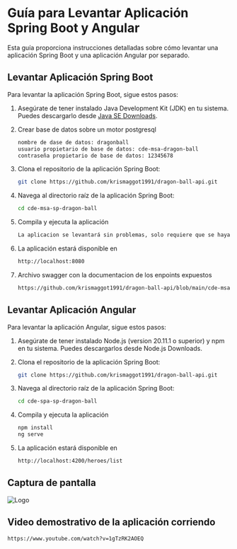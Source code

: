 # Guía para Levantar Aplicación Spring Boot y Angular

Esta guía proporciona instrucciones detalladas sobre cómo levantar una aplicación Spring Boot y una aplicación Angular por separado.

## Levantar Aplicación Spring Boot

Para levantar la aplicación Spring Boot, sigue estos pasos:

1. Asegúrate de tener instalado Java Development Kit (JDK) en tu sistema. Puedes descargarlo desde [Java SE Downloads](https://www.oracle.com/java/technologies/javase-jdk11-downloads.html).

2. Crear base de datos sobre un motor postgresql

   ```bash
   nombre de dase de datos: dragonball
   usuario propietario de base de datos: cde-msa-dragon-ball
   contraseña propietario de base de datos: 12345678

3. Clona el repositorio de la aplicación Spring Boot:

   ```bash
   git clone https://github.com/krismaggot1991/dragon-ball-api.git

4. Navega al directorio raíz de la aplicación Spring Boot:

   ```bash
   cd cde-msa-sp-dragon-ball

5. Compila y ejecuta la aplicación 

   ```bash
   La aplicacion se levantará sin problemas, solo requiere que se haya creado la base de datos 

6. La aplicación estará disponible en

   ```bash
   http://localhost:8080

7. Archivo swagger con la documentacion de los enpoints expuestos

   ```bash
   https://github.com/krismaggot1991/dragon-ball-api/blob/main/cde-msa-sp-dragon-ball/src/main/resources/openapi.yaml

## Levantar Aplicación Angular

Para levantar la aplicación Angular, sigue estos pasos:

1. Asegúrate de tener instalado Node.js (version 20.11.1 o superior) y npm en tu sistema. Puedes descargarlos desde Node.js Downloads.

2. Clona el repositorio de la aplicación Spring Boot:

   ```bash
   git clone https://github.com/krismaggot1991/dragon-ball-api.git

4. Navega al directorio raíz de la aplicación Spring Boot:

   ```bash
   cd cde-spa-sp-dragon-ball

5. Compila y ejecuta la aplicación 

   ```bash
   npm install
   ng serve

6. La aplicación estará disponible en

   ```bash
   http://localhost:4200/heroes/list


## Captura de pantalla

![Logo](resources/capture.png)

## Video demostrativo de la aplicación corriendo

   ```bash
   https://www.youtube.com/watch?v=1gTzRK2AOEQ